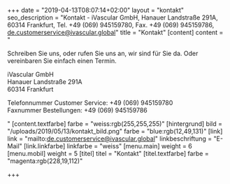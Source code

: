 +++
date = "2019-04-13T08:07:14+02:00"
layout = "kontakt"
seo_description = "Kontakt - iVascular GmbH, Hanauer Landstraße 291A, 60314 Frankfurt, Tel. +49 (069) 945159780, Fax. +49 (069) 945159786, de.customerservice@ivascular.global"
title = "Kontakt"
[content]
content = "<p>Schreiben Sie uns, oder rufen Sie uns an, wir sind für Sie da. Oder vereinbaren Sie einfach einen Termin.</p><p>iVascular GmbH<br>Hanauer Landstraße 291A<br> 60314 Frankfurt</p><p>Telefonnummer Customer Service: +49 (069) 945159780<br>Faxnummer Bestellungen: +49 (069) 945159786 </p>"
[content.textfarbe]
farbe = "weiss:rgb(255,255,255)"
[hintergrund]
bild = "/uploads/2019/05/13/kontakt_bild.png"
farbe = "blue:rgb(12,49,131)"
[link]
link = "mailto:de.customerservice@ivascular.global"
linkbeschriftung = "E-Mail"
[link.linkfarbe]
linkfarbe = "weiss"
[menu.main]
weight = 6
[menu.mobil]
weight = 5
[titel]
titel = "Kontakt"
[titel.textfarbe]
farbe = "magenta:rgb(228,19,112)"

+++
